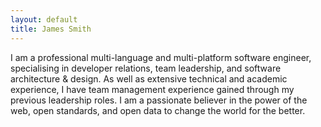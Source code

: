 ```yaml
---
layout: default
title: James Smith
---
```

I am a professional multi-language and multi-platform software engineer, specialising in developer relations, team leadership, and software architecture & design. As well as extensive technical and academic experience, I have team management experience gained through my previous leadership roles. I am a passionate believer in the power of the web, open standards, and open data to change the world for the better.